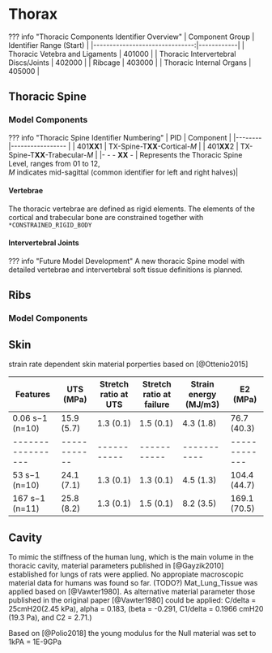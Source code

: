 # Thorax

??? info "Thoracic Components Identifier Overview"
    | Component  Group               | Identifier Range (Start) |
    |-------------------------------:|------------|
    | Thoracic Vetebra and Ligaments         | 401000     |
    | Thoracic Intervertebral Discs/Joints   | 402000     |
    | Ribcage                                | 403000     |
    | Thoracic Internal Organs               | 405000     |

## Thoracic Spine




### Model Components

??? info "Thoracic Spine Identifier Numbering"
    | PID    | Component       |
    |--------|----------------- |
    | 401**XX**1 | TX-Spine-T**XX**-Cortical-*M*   |
    | 401**XX**2 | TX-Spine-T**XX**-Trabecular-*M* |
    |- - - **XX** - | Represents the Thoracic Spine Level, ranges from 01 to 12, <br/> *M* indicates mid-sagittal (common identifier for left and right halves)|


#### Vertebrae

The thoracic vertebrae are defined as rigid elements. The elements of the cortical and trabecular bone are constrained together with `*CONSTRAINED_RIGID_BODY`







#### Intervertebral Joints

??? info "Future Model Development"
    A new thoracic Spine model with detailed vertebrae and intervertebral soft tissue
    definitions is planned.

## Ribs

### Model Components

## Skin
strain rate dependent skin material porperties based on [@Ottenio2015]

| Features          | UTS (MPa)    | Stretch ratio at UTS | Stretch ratio at failure | Strain energy (MJ/m3) | E2 (MPa)      |
| ----------------- | ------------ | -------------------- | ------------------------ | --------------------- | ------------- |
| 0.06 s−1 (n=10)   | 15.9 (5.7)   | 1.3 (0.1)            | 1.5 (0.1)                | 4.3 (1.8)             | 76.7 (40.3)   |
| ----------------- | ------------ | -----------          | -----------              | -----------           | ------------- |
| 53 s−1 (n=10)     | 24.1 (7.1)   | 1.3 (0.1)            | 1.3 (0.1)                | 4.5 (1.3)             | 104.4 (44.7)  |
| 167 s−1 (n=11)    | 25.8 (8.2)   | 1.3 (0.1)            | 1.5 (0.1)                | 8.2 (3.5)             | 169.1 (70.5)  |


## Cavity
To mimic the stiffness of the human lung, which is the main volume in the thoracic cavity, material parameters published in [@Gayzik2010] established for lungs of rats were applied. No appropiate macroscopic material data for humans was found so far. (TODO?)
Mat_Lung_Tissue was applied based on [@Vawter1980]. As alternative material parameter those published in the original paper [@Vawter1980] could be applied:
C/delta = 25cmH20(2.45 kPa), alpha = 0.183, (beta = -0.291, C1/delta = 0.1966 cmH20 (19.3 Pa), and C2 = 2.71.)

Based on [@Polio2018] the young modulus for the Null material was set to 1kPA = 1E-9GPa
